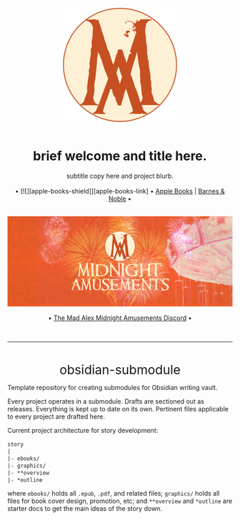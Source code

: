 <div align="center">
    <br>
    <img
        src="./assets/emblem_carnival_round_transparent.png" 
        alt="The Mad Alex emblem in carnival style"
        width="256px"
    />
    <br>
    <br>
    <h1>brief welcome and title here.</h1>
    <span>subtitle copy here and project blurb.</span>
    <br>
    <br>
    <span>
        •
        [![][apple-books-shield]][apple-books-link]
        •
        <a href="https://books.apple.com/us/book/calypso/id6742083639">Apple Books</a>
        |
        <a href="https://www.barnesandnoble.com/w/calypso-mad-alex/1147035473?ean=2940184455297">Barnes & Noble</a>
        •
    </span>
</div>
<br>
<p align="center">
    <a
        href="https://discord.gg/T3xvs27eUM"
    >
    <img
        src="./assets/midnight_amusements_banner_carnival.png"
        alt="Mad Alex Midnight Amusements Discord banner"
        width="512px"
    />
    </a>
</p>

<p align="center">
    •
    <a href="https://discord.gg/T3xvs27eUM">The Mad Alex Midnight Amusements Discord</a>
    •
    <br>
</p>
<br>
<hr>
<br>

<p align="center">
    <span style="font-size:2em;">obsidian-submodule</span>
</p>

Template repository for creating submodules for Obsidian writing vault.

Every project operates in a submodule. Drafts are sectioned out as releases. 
Everything is kept up to date on its own. Pertinent files applicable to every 
project are drafted here.

Current project architecture for story development:

```
story
|
|- ebooks/
|- graphics/
|- **overview
|- *outline
```

where `ebooks/` holds all `.epub`, `.pdf`, and related files; `graphics/` 
holds all files for book cover design, promotion, etc; and `**overview` and 
`*outline` are starter docs to get the main ideas of the story down.

<!-- LINK GROUP -->
[apple-books-shield]: https://img.shields.io/badge/Apple_Books-ffa004?style=flat-square&logo=apple&logoColor=fff&logoSize=auto
[apple-books-link]: https://books.apple.com/us/book/calypso/id6742083639
